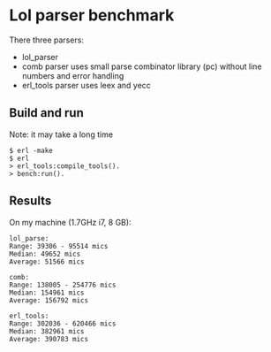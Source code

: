 # Lol parser benchmark

There three parsers:
* lol_parser
* comb parser uses small parse combinator library (pc)
  without line numbers and error handling
* erl_tools parser uses leex and yecc

## Build and run

Note: it may take a long time

```
$ erl -make
$ erl
> erl_tools:compile_tools().
> bench:run().
```

## Results

On my machine (1.7GHz i7, 8 GB):

```
lol_parse:
Range: 39306 - 95514 mics
Median: 49652 mics
Average: 51566 mics

comb:
Range: 138005 - 254776 mics
Median: 154961 mics
Average: 156792 mics

erl_tools:
Range: 302036 - 620466 mics
Median: 382961 mics
Average: 390783 mics
```
